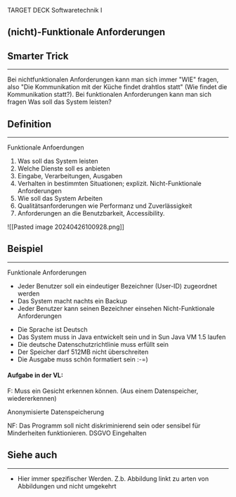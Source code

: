 
TARGET DECK
Softwaretechnik I

(nicht)-Funktionale Anforderungen
--
## Smarter Trick
***
Bei nichtfunktionalen Anforderungen kann man sich immer "WIE" fragen, also "Die Kommunikation mit der Küche findet drahtlos statt" (Wie findet die Kommunikation statt?). Bei funktionalen Anforderungen kann man sich fragen Was soll das System leisten?
## Definition
***
Funktionale Anfoerdungen
1. Was soll das System leisten
2. Welche Dienste soll es anbieten
3. Eingabe, Verarbeitungen, Ausgaben
4. Verhalten in bestimmten Situationen; explizit.
Nicht-Funktionale Anforderungen
1. Wie soll das System Arbeiten
2. Qualitätsanforderungen wie Performanz und Zuverlässigkeit
3. Anforderungen an die Benutzbarkeit, Accessibility.

![[Pasted image 20240426100928.png]]

## Beispiel
***
Funktionale Anforderungen
* Jeder Benutzer soll ein eindeutiger Bezeichner (User-ID) zugeordnet werden
* Das System macht nachts ein Backup
* Jeder Benutzer kann seinen Bezeichner einsehen
Nicht-Funktionale Anforderungen
- Die Sprache ist Deutsch
- Das System muss in Java entwickelt sein und in Sun Java VM 1.5 laufen
- Die deutsche Datenschutzrichtlinie muss erfüllt sein
- Der Speicher darf 512MB nicht überschreiten
- Die Ausgabe muss schön formatiert sein :-=)

#### Aufgabe in der VL:
F: 
Muss ein Gesicht erkennen können.
(Aus einem Datenspeicher, wiedererkennen)

Anonymisierte Datenspeicherung

NF: 
Das Programm soll nicht diskriminierend sein oder sensibel für Minderheiten funktionieren.
DSGVO Eingehalten
## Siehe auch
***
* Hier immer spezifischer Werden. Z.b. Abbildung linkt zu arten von Abbildungen und nicht umgekehrt